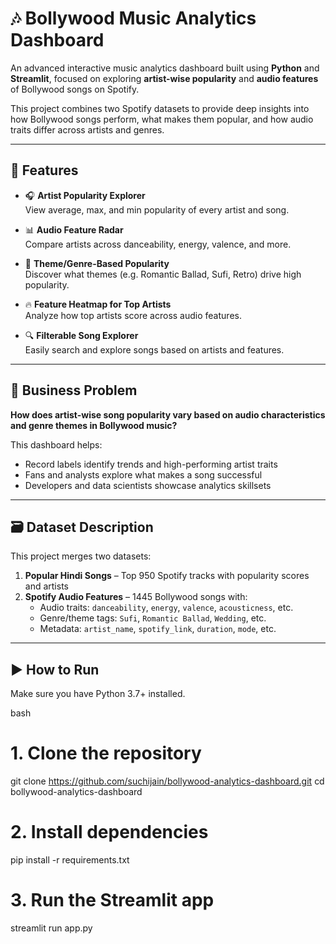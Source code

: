 # 🎶 Bollywood Music Analytics Dashboard

An advanced interactive music analytics dashboard built using **Python** and **Streamlit**, focused on exploring **artist-wise popularity** and **audio features** of Bollywood songs on Spotify.

This project combines two Spotify datasets to provide deep insights into how Bollywood songs perform, what makes them popular, and how audio traits differ across artists and genres.

---

## 📌 Features

- 🎧 **Artist Popularity Explorer**  
  View average, max, and min popularity of every artist and song.

- 📊 **Audio Feature Radar**  
  Compare artists across danceability, energy, valence, and more.

- 🎼 **Theme/Genre-Based Popularity**  
  Discover what themes (e.g. Romantic Ballad, Sufi, Retro) drive high popularity.

- 🔥 **Feature Heatmap for Top Artists**  
  Analyze how top artists score across audio features.

- 🔍 **Filterable Song Explorer**  
  Easily search and explore songs based on artists and features.

---

## 🧠 Business Problem

**How does artist-wise song popularity vary based on audio characteristics and genre themes in Bollywood music?**

This dashboard helps:
- Record labels identify trends and high-performing artist traits
- Fans and analysts explore what makes a song successful
- Developers and data scientists showcase analytics skillsets

---

## 🗃️ Dataset Description

This project merges two datasets:
1. **Popular Hindi Songs** – Top 950 Spotify tracks with popularity scores and artists
2. **Spotify Audio Features** – 1445 Bollywood songs with:
   - Audio traits: `danceability`, `energy`, `valence`, `acousticness`, etc.
   - Genre/theme tags: `Sufi`, `Romantic Ballad`, `Wedding`, etc.
   - Metadata: `artist_name`, `spotify_link`, `duration`, `mode`, etc.

---

## ▶️ How to Run

Make sure you have Python 3.7+ installed.

bash
# 1. Clone the repository
git clone https://github.com/suchijain/bollywood-analytics-dashboard.git
cd bollywood-analytics-dashboard

# 2. Install dependencies
pip install -r requirements.txt

# 3. Run the Streamlit app
streamlit run app.py
